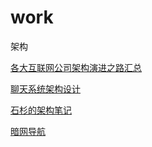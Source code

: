 # work

架构

[各大互联网公司架构演进之路汇总](https://juejin.im/entry/5c7344e86fb9a049a712733f)

[聊天系统架构设计](https://juejin.im/post/5bbfe151e51d450e6973a2f6)

[石杉的架构笔记](https://juejin.im/post/5c321143f265da615304eb6b)

[暗网导航](http://thehiddenwiki.org/)
